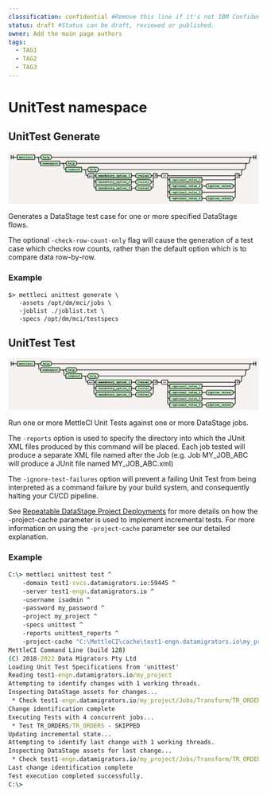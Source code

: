```yaml
---
classification: confidential #Remove this line if it's not IBM Confidential.
status: draft #Status can be draft, reviewed or published. 
owner: Add the main page authors
tags:
  - TAG1
  - TAG2
  - TAG3
---
```

# UnitTest namespace

## UnitTest Generate

![unittest generate syntax](./images/unittest-generate.png "unittest generate syntax")

Generates a DataStage test case for one or more specified DataStage flows.

The optional `-check-row-count-only` flag will cause the generation of a test case which checks row counts, rather than the default option which is to compare data row-by-row.

### Example

```shell
$> mettleci unittest generate \
   -assets /opt/dm/mci/jobs \
   -joblist ./joblist.txt \
   -specs /opt/dm/mci/testspecs
```

## UnitTest Test

![unittest test syntax](./images/unittest-test.png "unittest test syntax")


Run one or more MettleCI Unit Tests against one or more DataStage jobs.

The `-reports` option is used to specify the directory into which the JUnit XML files produced by this command will be placed.  Each job tested will produce a separate XML file named after the Job (e.g. Job MY_JOB_ABC will produce a JUnit file named  MY_JOB_ABC.xml)

The `-ignore-test-failures` option will prevent a failing Unit Test from being interpreted as a command failure by your build system, and consequently halting your CI/CD pipeline. 

See [Repeatable DataStage Project Deployments]() for more details on how the -project-cache parameter is used to implement incremental tests. For more information on using the `-project-cache` parameter see our detailed explanation.

### Example

```bat
C:\> mettleci unittest test ^
    -domain test1-svcs.datamigrators.io:59445 ^
    -server test1-engn.datamigrators.io ^
    -username isadmin ^
    -password my_password ^
    -project my_project ^
    -specs unittest ^
    -reports unittest_reports ^
    -project-cache "C:\MettleCI\cache\test1-engn.datamigrators.io\my_project"
MettleCI Command Line (build 128)
(C) 2018-2022 Data Migrators Pty Ltd
Loading Unit Test Specifications from 'unittest'
Reading test1-engn.datamigrators.io/my_project
Attempting to identify changes with 1 working threads.
Inspecting DataStage assets for changes...
 * Check test1-engn.datamigrators.io/my_project/Jobs/Transform/TR_ORDERS.pjb - COMPLETED
Change identification complete
Executing Tests with 4 concurrent jobs...
 * Test TR_ORDERS/TR_ORDERS - SKIPPED
Updating incremental state...
Attempting to identify last change with 1 working threads.
Inspecting DataStage assets for last change...
 * Check test1-engn.datamigrators.io/my_project/Jobs/Transform/TR_ORDERS.pjb - COMPLETED
Last change identification complete
Test execution completed successfully.
C:\>
```